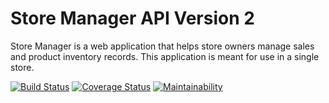 # Store Manager API Version 2
Store Manager is a web application that helps store owners manage sales and product inventory records. This application is meant for use in a single store.

[![Build Status](https://travis-ci.com/kipruto/store-manager-api-v2.svg?branch=develop)](https://travis-ci.com/kipruto/store-manager-api-v2)
[![Coverage Status](https://coveralls.io/repos/github/kipruto/store-manager-api-v2/badge.svg?branch=develop)](https://coveralls.io/github/kipruto/store-manager-api-v2?branch=develop)
[![Maintainability](https://api.codeclimate.com/v1/badges/7dd4896df2167109730d/maintainability)](https://codeclimate.com/github/kipruto/store-manager-api-v2/maintainability)
